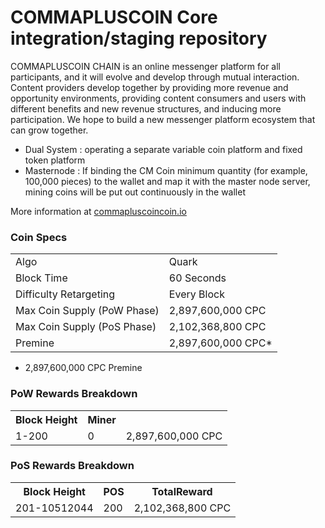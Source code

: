 COMMAPLUSCOIN Core integration/staging repository
=====================================

COMMAPLUSCOIN CHAIN is an online messenger platform for all participants, and it will evolve and develop through mutual interaction. Content providers develop together by providing more revenue and opportunity environments, providing content consumers and users with different benefits and new revenue structures, and inducing more participation. We hope to build a new messenger platform ecosystem that can grow together.
- Dual System : operating a separate variable coin platform and fixed token platform
- Masternode : If binding the CM Coin minimum quantity (for example, 100,000 pieces) to the wallet and map it with the master node server, mining coins will be put out continuously in the wallet

More information at [commapluscoincoin.io](https://commapluscoincoin.io) 

### Coin Specs
<table>
<tr><td>Algo</td><td>Quark</td></tr>
<tr><td>Block Time</td><td>60 Seconds</td></tr>
<tr><td>Difficulty Retargeting</td><td>Every Block</td></tr>
<tr><td>Max Coin Supply (PoW Phase)</td><td>2,897,600,000 CPC</td></tr>
<tr><td>Max Coin Supply (PoS Phase)</td><td>2,102,368,800 CPC</td></tr>
<tr><td>Premine</td><td>2,897,600,000 CPC*</td></tr>
</table>

* 2,897,600,000 CPC Premine

### PoW Rewards Breakdown

<table>
<th>Block Height</th><th>Miner</th>
<tr><td>1-200</td><td>0</td><td>2,897,600,000 CPC</td></tr>
</table>

### PoS Rewards Breakdown

<table>
<th>Block Height</th><th>POS</th><th>TotalReward</th>
<tr><td>201-10512044</td><td>200</td><td>2,102,368,800 CPC</td></tr>

</table>

